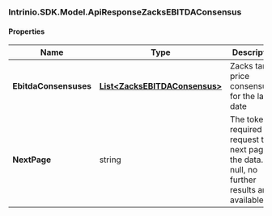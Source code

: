 [//]: # (CLASS:Intrinio.SDK.Model.ApiResponseZacksEBITDAConsensus)

[//]: # (KIND:object)

### Intrinio.SDK.Model.ApiResponseZacksEBITDAConsensus
#### Properties

[//]: # (START_DEFINITION)

Name | Type | Description
------------ | ------------- | -------------
**EbitdaConsensuses** | [**List&lt;ZacksEBITDAConsensus&gt;**](ZacksEBITDAConsensus.md) | Zacks target price consensuses for the latest date &nbsp;
**NextPage** | string | The token required to request the next page of the data. If null, no further results are available. &nbsp;

[//]: # (END_DEFINITION)


[//]: # (CONTAINED_CLASS:Intrinio.SDK.Model.ZacksEBITDAConsensus)


